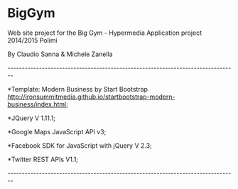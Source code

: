 # BigGym
Web site project for the Big Gym - Hypermedia Application project 2014/2015 Polimi

By Claudio Sanna & Michele Zanella

*--------------------------------------------------------------------------------*

*Template: Modern Business by Start Bootstrap http://ironsummitmedia.github.io/startbootstrap-modern-business/index.html;

*JQuery V 1.11.1;

*Google Maps JavaScript API v3;

*Facebook SDK for JavaScript with jQuery V 2.3;

*Twitter REST APIs V1.1;

*--------------------------------------------------------------------------------*

